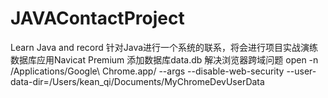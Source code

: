 # JAVAContactProject
Learn Java and record
针对Java进行一个系统的联系，将会进行项目实战演练
数据库应用Navicat Premium
添加数据库data.db
解决浏览器跨域问题 
open -n /Applications/Google\ Chrome.app/ --args --disable-web-security --user-data-dir=/Users/kean_qi/Documents/MyChromeDevUserData 

